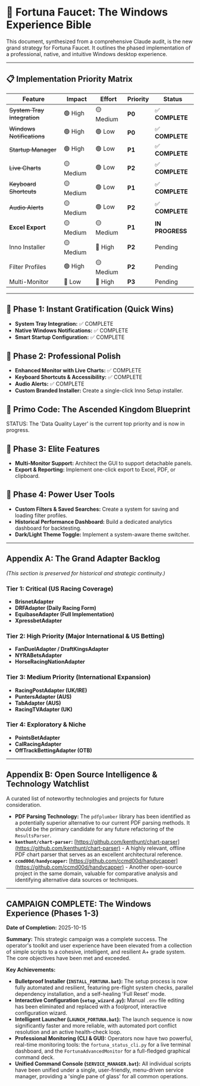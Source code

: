 # 🎯 Fortuna Faucet: The Windows Experience Bible

This document, synthesized from a comprehensive Claude audit, is the new grand strategy for Fortuna Faucet. It outlines the phased implementation of a professional, native, and intuitive Windows desktop experience.

---

## 📋 Implementation Priority Matrix

| Feature | Impact | Effort | Priority | Status |
|---------|--------|--------|----------|----------|
| ~~System Tray Integration~~ | 🟢 High | 🟡 Medium | **P0** | ✅ **COMPLETE** |
| ~~Windows Notifications~~ | 🟢 High | 🟢 Low | **P0** | ✅ **COMPLETE** |
| ~~Startup Manager~~ | 🟢 High | 🟢 Low | **P1** | ✅ **COMPLETE** |
| ~~Live Charts~~ | 🟡 Medium | 🟢 Low | **P2** | ✅ **COMPLETE** |
| ~~Keyboard Shortcuts~~ | 🟡 Medium | 🟢 Low | **P1** | ✅ **COMPLETE** |
| ~~Audio Alerts~~ | 🟡 Medium | 🟢 Low | **P2** | ✅ **COMPLETE** |
| **Excel Export** | 🟡 Medium | 🟡 Medium | **P1** | **IN PROGRESS** |
| Inno Installer | 🟡 Medium | 🔴 High | **P2** | Pending |
| Filter Profiles | 🟢 High | 🟡 Medium | **P2** | Pending |
| Multi-Monitor | 🔵 Low | 🔴 High | **P3** | Pending |

---

## 🚀 Phase 1: Instant Gratification (Quick Wins)

*   **System Tray Integration:** ✅ COMPLETE
*   **Native Windows Notifications:** ✅ COMPLETE
*   **Smart Startup Configuration:** ✅ COMPLETE

## 🎨 Phase 2: Professional Polish

*   **Enhanced Monitor with Live Charts:** ✅ COMPLETE
*   **Keyboard Shortcuts & Accessibility:** ✅ COMPLETE
*   **Audio Alerts:** ✅ COMPLETE
*   **Custom Branded Installer:** Create a single-click Inno Setup installer.

## 💎 Primo Code: The Ascended Kingdom Blueprint

STATUS: The 'Data Quality Layer' is the current top priority and is now in progress.

## 💎 Phase 3: Elite Features

*   **Multi-Monitor Support:** Architect the GUI to support detachable panels.
*   **Export & Reporting:** Implement one-click export to Excel, PDF, or clipboard.

## 🔧 Phase 4: Power User Tools

*   **Custom Filters & Saved Searches:** Create a system for saving and loading filter profiles.
*   **Historical Performance Dashboard:** Build a dedicated analytics dashboard for backtesting.
*   **Dark/Light Theme Toggle:** Implement a system-aware theme switcher.

---

## Appendix A: The Grand Adapter Backlog

*(This section is preserved for historical and strategic continuity.)*

### Tier 1: Critical (US Racing Coverage)

*   **BrisnetAdapter**
*   **DRFAdapter (Daily Racing Form)**
*   **EquibaseAdapter (Full Implementation)**
*   **XpressbetAdapter**

### Tier 2: High Priority (Major International & US Betting)

*   **FanDuelAdapter / DraftKingsAdapter**
*   **NYRABetsAdapter**
*   **HorseRacingNationAdapter**

### Tier 3: Medium Priority (International Expansion)

*   **RacingPostAdapter (UK/IRE)**
*   **PuntersAdapter (AUS)**
*   **TabAdapter (AUS)**
*   **RacingTVAdapter (UK)**

### Tier 4: Exploratory & Niche

*   **PointsBetAdapter**
*   **CalRacingAdapter**
*   **OffTrackBettingAdapter (OTB)**

---

## Appendix B: Open Source Intelligence & Technology Watchlist

A curated list of noteworthy technologies and projects for future consideration.

*   **PDF Parsing Technology:** The `pdfplumber` library has been identified as a potentially superior alternative to our current PDF parsing methods. It should be the primary candidate for any future refactoring of the `ResultsParser`.
*   **`kenthunt/chart-parser`:** [https://github.com/kenthunt/chart-parser](https://github.com/kenthunt/chart-parser) - A highly relevant, offline PDF chart parser that serves as an excellent architectural reference.
*   **`ccmd00d/handycapper`:** [https://github.com/ccmd00d/handycapper](https://github.com/ccmd00d/handycapper) - Another open-source project in the same domain, valuable for comparative analysis and identifying alternative data sources or techniques.

---

## CAMPAIGN COMPLETE: The Windows Experience (Phases 1-3)

**Date of Completion:** 2025-10-15

**Summary:** This strategic campaign was a complete success. The operator's toolkit and user experience have been elevated from a collection of simple scripts to a cohesive, intelligent, and resilient A+ grade system. The core objectives have been met and exceeded.

**Key Achievements:**

-   **Bulletproof Installer (`INSTALL_FORTUNA.bat`):** The setup process is now fully automated and resilient, featuring pre-flight system checks, parallel dependency installation, and a self-healing 'Full Reset' mode.
-   **Interactive Configuration (`setup_wizard.py`):** Manual `.env` file editing has been eliminated and replaced with a foolproof, interactive configuration wizard.
-   **Intelligent Launcher (`LAUNCH_FORTUNA.bat`):** The launch sequence is now significantly faster and more reliable, with automated port conflict resolution and an active health-check loop.
-   **Professional Monitoring (CLI & GUI):** Operators now have two powerful, real-time monitoring tools: the `fortuna_status_cli.py` for a live terminal dashboard, and the `FortunaAdvancedMonitor` for a full-fledged graphical command deck.
-   **Unified Command Console (`SERVICE_MANAGER.bat`):** All individual scripts have been unified under a single, user-friendly, menu-driven service manager, providing a 'single pane of glass' for all common operations.
